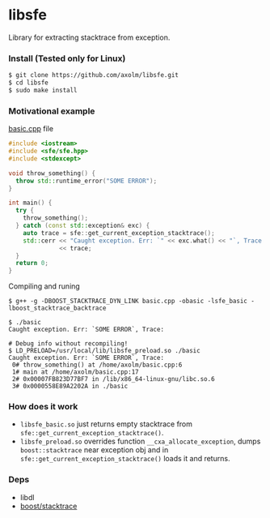 # libsfe
Library for extracting stacktrace from exception.

### Install (Tested only for Linux)
```sh
$ git clone https://github.com/axolm/libsfe.git
$ cd libsfe
$ sudo make install
```

### Motivational example
[basic.cpp](examples/basic.cpp) file
```cpp
#include <iostream>
#include <sfe/sfe.hpp>
#include <stdexcept>

void throw_something() {
  throw std::runtime_error("SOME ERROR");
}

int main() {
  try {
    throw_something();
  } catch (const std::exception& exc) {
    auto trace = sfe::get_current_exception_stacktrace();
    std::cerr << "Caught exception. Err: `" << exc.what() << "`, Trace:\n"
              << trace;
  }
  return 0;
}
```
Compiling and runing
```
$ g++ -g -DBOOST_STACKTRACE_DYN_LINK basic.cpp -obasic -lsfe_basic -lboost_stacktrace_backtrace

$ ./basic
Caught exception. Err: `SOME ERROR`, Trace:

# Debug info without recompiling!
$ LD_PRELOAD=/usr/local/lib/libsfe_preload.so ./basic
Caught exception. Err: `SOME ERROR`, Trace:
 0# throw_something() at /home/axolm/basic.cpp:6
 1# main at /home/axolm/basic.cpp:17
 2# 0x00007FB823D77BF7 in /lib/x86_64-linux-gnu/libc.so.6
 3# 0x0000558E89A2202A in ./basic
```

### How does it work
* `libsfe_basic.so` just returns empty stacktrace from `sfe::get_current_exception_stacktrace()`.
* `libsfe_preload.so` overrides function `__cxa_allocate_exception`, dumps `boost::stacktrace` near exception obj and in `sfe::get_current_exception_stacktrace()` loads it and returns.

### Deps
* libdl
* [boost/stacktrace](https://github.com/boostorg/stacktrace)
